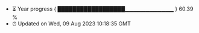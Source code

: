 - ⏳ Year progress { ██████████████████▁▁▁▁▁▁▁▁▁▁▁▁ } 60.39 %
- ⏰ Updated on Wed, 09 Aug 2023 10:18:35 GMT

